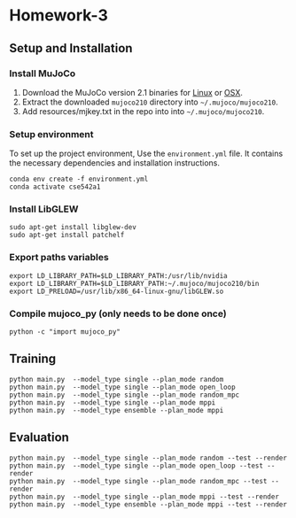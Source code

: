 # Homework-3

## Setup and Installation

### Install MuJoCo

1. Download the MuJoCo version 2.1 binaries for
   [Linux](https://mujoco.org/download/mujoco210-linux-x86_64.tar.gz) or
   [OSX](https://mujoco.org/download/mujoco210-macos-x86_64.tar.gz).
2. Extract the downloaded `mujoco210` directory into `~/.mujoco/mujoco210`.
3. Add resources/mjkey.txt in the repo into into `~/.mujoco/mujoco210`.

### Setup environment

To set up the project environment, Use the `environment.yml` file. It contains the necessary dependencies and installation instructions.

    conda env create -f environment.yml
    conda activate cse542a1

### Install LibGLEW

    sudo apt-get install libglew-dev
    sudo apt-get install patchelf
    
### Export paths variables

    export LD_LIBRARY_PATH=$LD_LIBRARY_PATH:/usr/lib/nvidia
    export LD_LIBRARY_PATH=$LD_LIBRARY_PATH:~/.mujoco/mujoco210/bin
    export LD_PRELOAD=/usr/lib/x86_64-linux-gnu/libGLEW.so
    
### Compile mujoco_py (only needs to be done once)
    python -c "import mujoco_py"

## Training 

    python main.py  --model_type single --plan_mode random
    python main.py  --model_type single --plan_mode open_loop
    python main.py  --model_type single --plan_mode random_mpc
    python main.py  --model_type single --plan_mode mppi
    python main.py  --model_type ensemble --plan_mode mppi

## Evaluation 

    python main.py  --model_type single --plan_mode random --test --render
    python main.py  --model_type single --plan_mode open_loop --test --render
    python main.py  --model_type single --plan_mode random_mpc --test --render
    python main.py  --model_type single --plan_mode mppi --test --render
    python main.py  --model_type ensemble --plan_mode mppi --test --render
